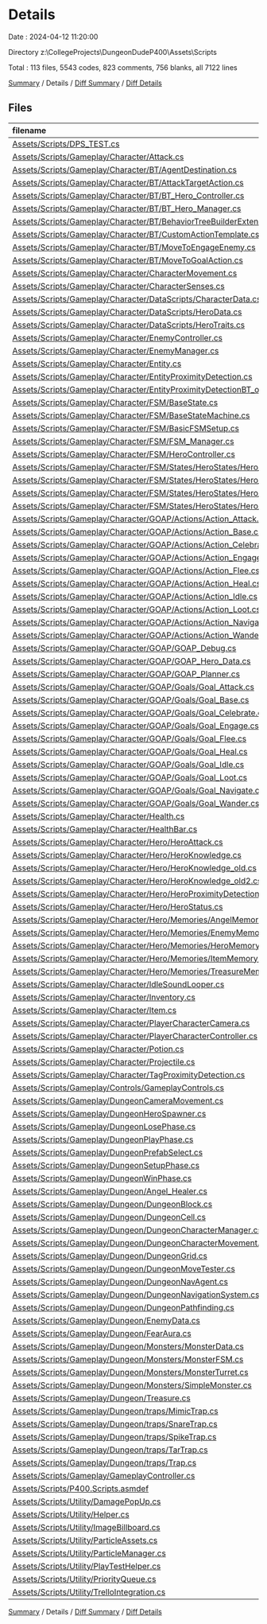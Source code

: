 # Details

Date : 2024-04-12 11:20:00

Directory z:\\CollegeProjects\\DungeonDudeP400\\Assets\\Scripts

Total : 113 files,  5543 codes, 823 comments, 756 blanks, all 7122 lines

[Summary](results.md) / Details / [Diff Summary](diff.md) / [Diff Details](diff-details.md)

## Files
| filename | language | code | comment | blank | total |
| :--- | :--- | ---: | ---: | ---: | ---: |
| [Assets/Scripts/DPS_TEST.cs](/Assets/Scripts/DPS_TEST.cs) | C# | 12 | 1 | 2 | 15 |
| [Assets/Scripts/Gameplay/Character/Attack.cs](/Assets/Scripts/Gameplay/Character/Attack.cs) | C# | 56 | 1 | 3 | 60 |
| [Assets/Scripts/Gameplay/Character/BT/AgentDestination.cs](/Assets/Scripts/Gameplay/Character/BT/AgentDestination.cs) | C# | 20 | 0 | 2 | 22 |
| [Assets/Scripts/Gameplay/Character/BT/AttackTargetAction.cs](/Assets/Scripts/Gameplay/Character/BT/AttackTargetAction.cs) | C# | 32 | 4 | 4 | 40 |
| [Assets/Scripts/Gameplay/Character/BT/BT_Hero_Controller.cs](/Assets/Scripts/Gameplay/Character/BT/BT_Hero_Controller.cs) | C# | 132 | 19 | 10 | 161 |
| [Assets/Scripts/Gameplay/Character/BT/BT_Hero_Manager.cs](/Assets/Scripts/Gameplay/Character/BT/BT_Hero_Manager.cs) | C# | 28 | 5 | 5 | 38 |
| [Assets/Scripts/Gameplay/Character/BT/BehaviorTreeBuilderExtensions.cs](/Assets/Scripts/Gameplay/Character/BT/BehaviorTreeBuilderExtensions.cs) | C# | 21 | 0 | 3 | 24 |
| [Assets/Scripts/Gameplay/Character/BT/CustomActionTemplate.cs](/Assets/Scripts/Gameplay/Character/BT/CustomActionTemplate.cs) | C# | 20 | 5 | 5 | 30 |
| [Assets/Scripts/Gameplay/Character/BT/MoveToEngageEnemy.cs](/Assets/Scripts/Gameplay/Character/BT/MoveToEngageEnemy.cs) | C# | 31 | 2 | 6 | 39 |
| [Assets/Scripts/Gameplay/Character/BT/MoveToGoalAction.cs](/Assets/Scripts/Gameplay/Character/BT/MoveToGoalAction.cs) | C# | 30 | 1 | 5 | 36 |
| [Assets/Scripts/Gameplay/Character/CharacterMovement.cs](/Assets/Scripts/Gameplay/Character/CharacterMovement.cs) | C# | 87 | 4 | 7 | 98 |
| [Assets/Scripts/Gameplay/Character/CharacterSenses.cs](/Assets/Scripts/Gameplay/Character/CharacterSenses.cs) | C# | 90 | 18 | 13 | 121 |
| [Assets/Scripts/Gameplay/Character/DataScripts/CharacterData.cs](/Assets/Scripts/Gameplay/Character/DataScripts/CharacterData.cs) | C# | 9 | 0 | 2 | 11 |
| [Assets/Scripts/Gameplay/Character/DataScripts/HeroData.cs](/Assets/Scripts/Gameplay/Character/DataScripts/HeroData.cs) | C# | 22 | 0 | 3 | 25 |
| [Assets/Scripts/Gameplay/Character/DataScripts/HeroTraits.cs](/Assets/Scripts/Gameplay/Character/DataScripts/HeroTraits.cs) | C# | 32 | 0 | 3 | 35 |
| [Assets/Scripts/Gameplay/Character/EnemyController.cs](/Assets/Scripts/Gameplay/Character/EnemyController.cs) | C# | 35 | 1 | 4 | 40 |
| [Assets/Scripts/Gameplay/Character/EnemyManager.cs](/Assets/Scripts/Gameplay/Character/EnemyManager.cs) | C# | 17 | 1 | 2 | 20 |
| [Assets/Scripts/Gameplay/Character/Entity.cs](/Assets/Scripts/Gameplay/Character/Entity.cs) | C# | 39 | 7 | 5 | 51 |
| [Assets/Scripts/Gameplay/Character/EntityProximityDetection.cs](/Assets/Scripts/Gameplay/Character/EntityProximityDetection.cs) | C# | 77 | 9 | 10 | 96 |
| [Assets/Scripts/Gameplay/Character/EntityProximityDetectionBT_old.cs](/Assets/Scripts/Gameplay/Character/EntityProximityDetectionBT_old.cs) | C# | 77 | 6 | 8 | 91 |
| [Assets/Scripts/Gameplay/Character/FSM/BaseState.cs](/Assets/Scripts/Gameplay/Character/FSM/BaseState.cs) | C# | 9 | 0 | 3 | 12 |
| [Assets/Scripts/Gameplay/Character/FSM/BaseStateMachine.cs](/Assets/Scripts/Gameplay/Character/FSM/BaseStateMachine.cs) | C# | 13 | 0 | 3 | 16 |
| [Assets/Scripts/Gameplay/Character/FSM/BasicFSMSetup.cs](/Assets/Scripts/Gameplay/Character/FSM/BasicFSMSetup.cs) | C# | 63 | 2 | 8 | 73 |
| [Assets/Scripts/Gameplay/Character/FSM/FSM_Manager.cs](/Assets/Scripts/Gameplay/Character/FSM/FSM_Manager.cs) | C# | 21 | 6 | 4 | 31 |
| [Assets/Scripts/Gameplay/Character/FSM/HeroController.cs](/Assets/Scripts/Gameplay/Character/FSM/HeroController.cs) | C# | 108 | 5 | 13 | 126 |
| [Assets/Scripts/Gameplay/Character/FSM/States/HeroStates/Hero_Attack_State.cs](/Assets/Scripts/Gameplay/Character/FSM/States/HeroStates/Hero_Attack_State.cs) | C# | 49 | 2 | 5 | 56 |
| [Assets/Scripts/Gameplay/Character/FSM/States/HeroStates/Hero_Death_State.cs](/Assets/Scripts/Gameplay/Character/FSM/States/HeroStates/Hero_Death_State.cs) | C# | 23 | 1 | 6 | 30 |
| [Assets/Scripts/Gameplay/Character/FSM/States/HeroStates/Hero_Engage_State.cs](/Assets/Scripts/Gameplay/Character/FSM/States/HeroStates/Hero_Engage_State.cs) | C# | 52 | 0 | 6 | 58 |
| [Assets/Scripts/Gameplay/Character/FSM/States/HeroStates/Hero_Explore_State.cs](/Assets/Scripts/Gameplay/Character/FSM/States/HeroStates/Hero_Explore_State.cs) | C# | 55 | 0 | 8 | 63 |
| [Assets/Scripts/Gameplay/Character/GOAP/Actions/Action_Attack.cs](/Assets/Scripts/Gameplay/Character/GOAP/Actions/Action_Attack.cs) | C# | 55 | 2 | 4 | 61 |
| [Assets/Scripts/Gameplay/Character/GOAP/Actions/Action_Base.cs](/Assets/Scripts/Gameplay/Character/GOAP/Actions/Action_Base.cs) | C# | 42 | 0 | 3 | 45 |
| [Assets/Scripts/Gameplay/Character/GOAP/Actions/Action_Celebrate.cs](/Assets/Scripts/Gameplay/Character/GOAP/Actions/Action_Celebrate.cs) | C# | 27 | 4 | 4 | 35 |
| [Assets/Scripts/Gameplay/Character/GOAP/Actions/Action_Engage.cs](/Assets/Scripts/Gameplay/Character/GOAP/Actions/Action_Engage.cs) | C# | 28 | 1 | 4 | 33 |
| [Assets/Scripts/Gameplay/Character/GOAP/Actions/Action_Flee.cs](/Assets/Scripts/Gameplay/Character/GOAP/Actions/Action_Flee.cs) | C# | 39 | 5 | 5 | 49 |
| [Assets/Scripts/Gameplay/Character/GOAP/Actions/Action_Heal.cs](/Assets/Scripts/Gameplay/Character/GOAP/Actions/Action_Heal.cs) | C# | 71 | 14 | 6 | 91 |
| [Assets/Scripts/Gameplay/Character/GOAP/Actions/Action_Idle.cs](/Assets/Scripts/Gameplay/Character/GOAP/Actions/Action_Idle.cs) | C# | 19 | 0 | 1 | 20 |
| [Assets/Scripts/Gameplay/Character/GOAP/Actions/Action_Loot.cs](/Assets/Scripts/Gameplay/Character/GOAP/Actions/Action_Loot.cs) | C# | 81 | 6 | 9 | 96 |
| [Assets/Scripts/Gameplay/Character/GOAP/Actions/Action_Navigate.cs](/Assets/Scripts/Gameplay/Character/GOAP/Actions/Action_Navigate.cs) | C# | 29 | 5 | 5 | 39 |
| [Assets/Scripts/Gameplay/Character/GOAP/Actions/Action_Wander.cs](/Assets/Scripts/Gameplay/Character/GOAP/Actions/Action_Wander.cs) | C# | 42 | 1 | 2 | 45 |
| [Assets/Scripts/Gameplay/Character/GOAP/GOAP_Debug.cs](/Assets/Scripts/Gameplay/Character/GOAP/GOAP_Debug.cs) | C# | 37 | 12 | 3 | 52 |
| [Assets/Scripts/Gameplay/Character/GOAP/GOAP_Hero_Data.cs](/Assets/Scripts/Gameplay/Character/GOAP/GOAP_Hero_Data.cs) | C# | 21 | 0 | 2 | 23 |
| [Assets/Scripts/Gameplay/Character/GOAP/GOAP_Planner.cs](/Assets/Scripts/Gameplay/Character/GOAP/GOAP_Planner.cs) | C# | 72 | 9 | 14 | 95 |
| [Assets/Scripts/Gameplay/Character/GOAP/Goals/Goal_Attack.cs](/Assets/Scripts/Gameplay/Character/GOAP/Goals/Goal_Attack.cs) | C# | 34 | 1 | 4 | 39 |
| [Assets/Scripts/Gameplay/Character/GOAP/Goals/Goal_Base.cs](/Assets/Scripts/Gameplay/Character/GOAP/Goals/Goal_Base.cs) | C# | 58 | 0 | 13 | 71 |
| [Assets/Scripts/Gameplay/Character/GOAP/Goals/Goal_Celebrate.cs](/Assets/Scripts/Gameplay/Character/GOAP/Goals/Goal_Celebrate.cs) | C# | 24 | 1 | 5 | 30 |
| [Assets/Scripts/Gameplay/Character/GOAP/Goals/Goal_Engage.cs](/Assets/Scripts/Gameplay/Character/GOAP/Goals/Goal_Engage.cs) | C# | 48 | 0 | 6 | 54 |
| [Assets/Scripts/Gameplay/Character/GOAP/Goals/Goal_Flee.cs](/Assets/Scripts/Gameplay/Character/GOAP/Goals/Goal_Flee.cs) | C# | 52 | 8 | 9 | 69 |
| [Assets/Scripts/Gameplay/Character/GOAP/Goals/Goal_Heal.cs](/Assets/Scripts/Gameplay/Character/GOAP/Goals/Goal_Heal.cs) | C# | 58 | 6 | 11 | 75 |
| [Assets/Scripts/Gameplay/Character/GOAP/Goals/Goal_Idle.cs](/Assets/Scripts/Gameplay/Character/GOAP/Goals/Goal_Idle.cs) | C# | 19 | 0 | 2 | 21 |
| [Assets/Scripts/Gameplay/Character/GOAP/Goals/Goal_Loot.cs](/Assets/Scripts/Gameplay/Character/GOAP/Goals/Goal_Loot.cs) | C# | 57 | 13 | 9 | 79 |
| [Assets/Scripts/Gameplay/Character/GOAP/Goals/Goal_Navigate.cs](/Assets/Scripts/Gameplay/Character/GOAP/Goals/Goal_Navigate.cs) | C# | 34 | 1 | 2 | 37 |
| [Assets/Scripts/Gameplay/Character/GOAP/Goals/Goal_Wander.cs](/Assets/Scripts/Gameplay/Character/GOAP/Goals/Goal_Wander.cs) | C# | 35 | 1 | 6 | 42 |
| [Assets/Scripts/Gameplay/Character/Health.cs](/Assets/Scripts/Gameplay/Character/Health.cs) | C# | 66 | 6 | 8 | 80 |
| [Assets/Scripts/Gameplay/Character/HealthBar.cs](/Assets/Scripts/Gameplay/Character/HealthBar.cs) | C# | 17 | 0 | 4 | 21 |
| [Assets/Scripts/Gameplay/Character/Hero/HeroAttack.cs](/Assets/Scripts/Gameplay/Character/Hero/HeroAttack.cs) | C# | 43 | 3 | 3 | 49 |
| [Assets/Scripts/Gameplay/Character/Hero/HeroKnowledge.cs](/Assets/Scripts/Gameplay/Character/Hero/HeroKnowledge.cs) | C# | 234 | 44 | 19 | 297 |
| [Assets/Scripts/Gameplay/Character/Hero/HeroKnowledge_old.cs](/Assets/Scripts/Gameplay/Character/Hero/HeroKnowledge_old.cs) | C# | 0 | 40 | 4 | 44 |
| [Assets/Scripts/Gameplay/Character/Hero/HeroKnowledge_old2.cs](/Assets/Scripts/Gameplay/Character/Hero/HeroKnowledge_old2.cs) | C# | 0 | 115 | 6 | 121 |
| [Assets/Scripts/Gameplay/Character/Hero/HeroProximityDetection.cs](/Assets/Scripts/Gameplay/Character/Hero/HeroProximityDetection.cs) | C# | 44 | 56 | 7 | 107 |
| [Assets/Scripts/Gameplay/Character/Hero/HeroStatus.cs](/Assets/Scripts/Gameplay/Character/Hero/HeroStatus.cs) | C# | 44 | 2 | 3 | 49 |
| [Assets/Scripts/Gameplay/Character/Hero/Memories/AngelMemory.cs](/Assets/Scripts/Gameplay/Character/Hero/Memories/AngelMemory.cs) | C# | 0 | 0 | 1 | 1 |
| [Assets/Scripts/Gameplay/Character/Hero/Memories/EnemyMemory.cs](/Assets/Scripts/Gameplay/Character/Hero/Memories/EnemyMemory.cs) | C# | 21 | 1 | 5 | 27 |
| [Assets/Scripts/Gameplay/Character/Hero/Memories/HeroMemory_old.cs](/Assets/Scripts/Gameplay/Character/Hero/Memories/HeroMemory_old.cs) | C# | 0 | 20 | 3 | 23 |
| [Assets/Scripts/Gameplay/Character/Hero/Memories/ItemMemory.cs](/Assets/Scripts/Gameplay/Character/Hero/Memories/ItemMemory.cs) | C# | 21 | 0 | 5 | 26 |
| [Assets/Scripts/Gameplay/Character/Hero/Memories/TreasureMemory.cs](/Assets/Scripts/Gameplay/Character/Hero/Memories/TreasureMemory.cs) | C# | 14 | 0 | 3 | 17 |
| [Assets/Scripts/Gameplay/Character/IdleSoundLooper.cs](/Assets/Scripts/Gameplay/Character/IdleSoundLooper.cs) | C# | 55 | 6 | 6 | 67 |
| [Assets/Scripts/Gameplay/Character/Inventory.cs](/Assets/Scripts/Gameplay/Character/Inventory.cs) | C# | 14 | 1 | 3 | 18 |
| [Assets/Scripts/Gameplay/Character/Item.cs](/Assets/Scripts/Gameplay/Character/Item.cs) | C# | 11 | 0 | 1 | 12 |
| [Assets/Scripts/Gameplay/Character/PlayerCharacterCamera.cs](/Assets/Scripts/Gameplay/Character/PlayerCharacterCamera.cs) | C# | 58 | 22 | 18 | 98 |
| [Assets/Scripts/Gameplay/Character/PlayerCharacterController.cs](/Assets/Scripts/Gameplay/Character/PlayerCharacterController.cs) | C# | 70 | 10 | 24 | 104 |
| [Assets/Scripts/Gameplay/Character/Potion.cs](/Assets/Scripts/Gameplay/Character/Potion.cs) | C# | 16 | 1 | 3 | 20 |
| [Assets/Scripts/Gameplay/Character/Projectile.cs](/Assets/Scripts/Gameplay/Character/Projectile.cs) | C# | 13 | 5 | 2 | 20 |
| [Assets/Scripts/Gameplay/Character/TagProximityDetection.cs](/Assets/Scripts/Gameplay/Character/TagProximityDetection.cs) | C# | 48 | 3 | 7 | 58 |
| [Assets/Scripts/Gameplay/Controls/GameplayControls.cs](/Assets/Scripts/Gameplay/Controls/GameplayControls.cs) | C# | 329 | 12 | 19 | 360 |
| [Assets/Scripts/Gameplay/DungeonCameraMovement.cs](/Assets/Scripts/Gameplay/DungeonCameraMovement.cs) | C# | 39 | 6 | 10 | 55 |
| [Assets/Scripts/Gameplay/DungeonHeroSpawner.cs](/Assets/Scripts/Gameplay/DungeonHeroSpawner.cs) | C# | 58 | 2 | 11 | 71 |
| [Assets/Scripts/Gameplay/DungeonLosePhase.cs](/Assets/Scripts/Gameplay/DungeonLosePhase.cs) | C# | 9 | 0 | 2 | 11 |
| [Assets/Scripts/Gameplay/DungeonPlayPhase.cs](/Assets/Scripts/Gameplay/DungeonPlayPhase.cs) | C# | 66 | 5 | 11 | 82 |
| [Assets/Scripts/Gameplay/DungeonPrefabSelect.cs](/Assets/Scripts/Gameplay/DungeonPrefabSelect.cs) | C# | 161 | 14 | 14 | 189 |
| [Assets/Scripts/Gameplay/DungeonSetupPhase.cs](/Assets/Scripts/Gameplay/DungeonSetupPhase.cs) | C# | 65 | 8 | 7 | 80 |
| [Assets/Scripts/Gameplay/DungeonWinPhase.cs](/Assets/Scripts/Gameplay/DungeonWinPhase.cs) | C# | 9 | 0 | 2 | 11 |
| [Assets/Scripts/Gameplay/Dungeon/Angel_Healer.cs](/Assets/Scripts/Gameplay/Dungeon/Angel_Healer.cs) | C# | 24 | 2 | 2 | 28 |
| [Assets/Scripts/Gameplay/Dungeon/DungeonBlock.cs](/Assets/Scripts/Gameplay/Dungeon/DungeonBlock.cs) | C# | 13 | 0 | 3 | 16 |
| [Assets/Scripts/Gameplay/Dungeon/DungeonCell.cs](/Assets/Scripts/Gameplay/Dungeon/DungeonCell.cs) | C# | 28 | 1 | 2 | 31 |
| [Assets/Scripts/Gameplay/Dungeon/DungeonCharacterManager.cs](/Assets/Scripts/Gameplay/Dungeon/DungeonCharacterManager.cs) | C# | 42 | 26 | 4 | 72 |
| [Assets/Scripts/Gameplay/Dungeon/DungeonCharacterMovement.cs](/Assets/Scripts/Gameplay/Dungeon/DungeonCharacterMovement.cs) | C# | 149 | 31 | 29 | 209 |
| [Assets/Scripts/Gameplay/Dungeon/DungeonGrid.cs](/Assets/Scripts/Gameplay/Dungeon/DungeonGrid.cs) | C# | 56 | 3 | 7 | 66 |
| [Assets/Scripts/Gameplay/Dungeon/DungeonMoveTester.cs](/Assets/Scripts/Gameplay/Dungeon/DungeonMoveTester.cs) | C# | 6 | 0 | 3 | 9 |
| [Assets/Scripts/Gameplay/Dungeon/DungeonNavAgent.cs](/Assets/Scripts/Gameplay/Dungeon/DungeonNavAgent.cs) | C# | 9 | 2 | 3 | 14 |
| [Assets/Scripts/Gameplay/Dungeon/DungeonNavigationSystem.cs](/Assets/Scripts/Gameplay/Dungeon/DungeonNavigationSystem.cs) | C# | 249 | 57 | 49 | 355 |
| [Assets/Scripts/Gameplay/Dungeon/DungeonPathfinding.cs](/Assets/Scripts/Gameplay/Dungeon/DungeonPathfinding.cs) | C# | 201 | 20 | 44 | 265 |
| [Assets/Scripts/Gameplay/Dungeon/EnemyData.cs](/Assets/Scripts/Gameplay/Dungeon/EnemyData.cs) | C# | 4 | 1 | 1 | 6 |
| [Assets/Scripts/Gameplay/Dungeon/FearAura.cs](/Assets/Scripts/Gameplay/Dungeon/FearAura.cs) | C# | 34 | 7 | 4 | 45 |
| [Assets/Scripts/Gameplay/Dungeon/Monsters/MonsterData.cs](/Assets/Scripts/Gameplay/Dungeon/Monsters/MonsterData.cs) | C# | 33 | 1 | 5 | 39 |
| [Assets/Scripts/Gameplay/Dungeon/Monsters/MonsterFSM.cs](/Assets/Scripts/Gameplay/Dungeon/Monsters/MonsterFSM.cs) | C# | 95 | 2 | 9 | 106 |
| [Assets/Scripts/Gameplay/Dungeon/Monsters/MonsterTurret.cs](/Assets/Scripts/Gameplay/Dungeon/Monsters/MonsterTurret.cs) | C# | 64 | 4 | 8 | 76 |
| [Assets/Scripts/Gameplay/Dungeon/Monsters/SimpleMonster.cs](/Assets/Scripts/Gameplay/Dungeon/Monsters/SimpleMonster.cs) | C# | 121 | 25 | 9 | 155 |
| [Assets/Scripts/Gameplay/Dungeon/Treasure.cs](/Assets/Scripts/Gameplay/Dungeon/Treasure.cs) | C# | 60 | 5 | 5 | 70 |
| [Assets/Scripts/Gameplay/Dungeon/traps/MimicTrap.cs](/Assets/Scripts/Gameplay/Dungeon/traps/MimicTrap.cs) | C# | 29 | 2 | 2 | 33 |
| [Assets/Scripts/Gameplay/Dungeon/traps/SnareTrap.cs](/Assets/Scripts/Gameplay/Dungeon/traps/SnareTrap.cs) | C# | 25 | 3 | 2 | 30 |
| [Assets/Scripts/Gameplay/Dungeon/traps/SpikeTrap.cs](/Assets/Scripts/Gameplay/Dungeon/traps/SpikeTrap.cs) | C# | 20 | 0 | 2 | 22 |
| [Assets/Scripts/Gameplay/Dungeon/traps/TarTrap.cs](/Assets/Scripts/Gameplay/Dungeon/traps/TarTrap.cs) | C# | 20 | 0 | 1 | 21 |
| [Assets/Scripts/Gameplay/Dungeon/traps/Trap.cs](/Assets/Scripts/Gameplay/Dungeon/traps/Trap.cs) | C# | 45 | 7 | 6 | 58 |
| [Assets/Scripts/Gameplay/GameplayController.cs](/Assets/Scripts/Gameplay/GameplayController.cs) | C# | 128 | 18 | 21 | 167 |
| [Assets/Scripts/P400.Scripts.asmdef](/Assets/Scripts/P400.Scripts.asmdef) | UnityAssemblyDefinition | 21 | 0 | 0 | 21 |
| [Assets/Scripts/Utility/DamagePopUp.cs](/Assets/Scripts/Utility/DamagePopUp.cs) | C# | 51 | 5 | 5 | 61 |
| [Assets/Scripts/Utility/Helper.cs](/Assets/Scripts/Utility/Helper.cs) | C# | 45 | 22 | 1 | 68 |
| [Assets/Scripts/Utility/ImageBillboard.cs](/Assets/Scripts/Utility/ImageBillboard.cs) | C# | 15 | 1 | 3 | 19 |
| [Assets/Scripts/Utility/ParticleAssets.cs](/Assets/Scripts/Utility/ParticleAssets.cs) | C# | 24 | 0 | 5 | 29 |
| [Assets/Scripts/Utility/ParticleManager.cs](/Assets/Scripts/Utility/ParticleManager.cs) | C# | 65 | 2 | 9 | 76 |
| [Assets/Scripts/Utility/PlayTestHelper.cs](/Assets/Scripts/Utility/PlayTestHelper.cs) | C# | 8 | 1 | 2 | 11 |
| [Assets/Scripts/Utility/PriorityQueue.cs](/Assets/Scripts/Utility/PriorityQueue.cs) | C# | 41 | 0 | 6 | 47 |
| [Assets/Scripts/Utility/TrelloIntegration.cs](/Assets/Scripts/Utility/TrelloIntegration.cs) | C# | 51 | 3 | 6 | 60 |

[Summary](results.md) / Details / [Diff Summary](diff.md) / [Diff Details](diff-details.md)